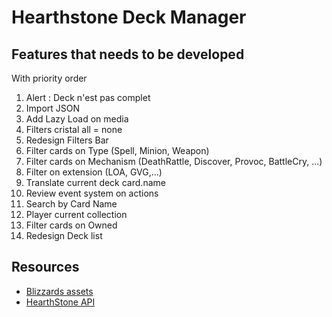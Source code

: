 Hearthstone Deck Manager
========================

Features that needs to be developed
-----------------------------------

With priority order

1. Alert : Deck n'est pas complet 
2. Import JSON
3. Add Lazy Load on media
4. Filters cristal all = none
5. Redesign Filters Bar
6. Filter cards on Type (Spell, Minion, Weapon)
7. Filter cards on Mechanism (DeathRattle, Discover, Provoc, BattleCry, ...)
8. Filter on extension (LOA, GVG,...)
9. Translate current deck card.name
10. Review event system on actions
11. Search by Card Name
12. Player current collection
13. Filter cards on Owned
14. Redesign Deck list


Resources
---------

- [Blizzards assets](http://blizzard.gamespress.com)
- [HearthStone API](https://market.mashape.com/omgvamp/hearthstone)
